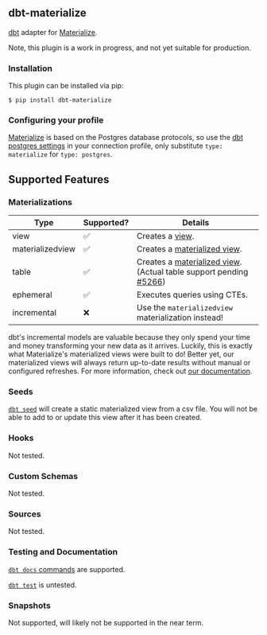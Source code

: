 ## dbt-materialize

[dbt](https://www.getdbt.com/) adapter for [Materialize](http://materialize.io). 

Note, this plugin is a work in progress, and not yet suitable for production.

### Installation
This plugin can be installed via pip:
```
$ pip install dbt-materialize
```

### Configuring your profile

[Materialize](http://materialize.io) is based on the Postgres database protocols, so use the
[dbt postgres settings](https://docs.getdbt.com/docs/profile-postgres) in your connection profile,
only substitute `type: materialize` for `type: postgres`.

## Supported Features

### Materializations

Type | Supported? | Details
-----|------------|----------------
view | :white_check_mark: | Creates a [view](https://materialize.com/docs/sql/create-view/#main).
materializedview | :white_check_mark: | Creates a [materialized view](https://materialize.com/docs/sql/create-materialized-view/#main).
table | :white_check_mark: | Creates a [materialized view](https://materialize.com/docs/sql/create-materialized-view/#main). (Actual table support pending [#5266](https://github.com/MaterializeInc/materialize/issues/5266))
ephemeral | :white_check_mark: | Executes queries using CTEs.
incremental | :x: | Use the `materializedview` materialization instead!

dbt's incremental models are valuable because they only spend your time and money transforming your new
data as it arrives. Luckily, this is exactly what Materialize's materialized views were built to do! Better yet,
our materialized views will always return up-to-date results without manual or configured refreshes.
For more information, check out [our documentation](https://materialize.com/docs/).

### Seeds

[`dbt seed`](https://docs.getdbt.com/reference/commands/seed/) will create a static materialized
view from a csv file. You will not be able to add to or update this view after it has been created.

### Hooks

Not tested.

### Custom Schemas

Not tested.

### Sources

Not tested.

### Testing and Documentation

[`dbt docs` commands](https://docs.getdbt.com/reference/commands/cmd-docs) are supported.

[`dbt test`](https://docs.getdbt.com/reference/commands/test) is untested.

### Snapshots

Not supported, will likely not be supported in the near term.  

